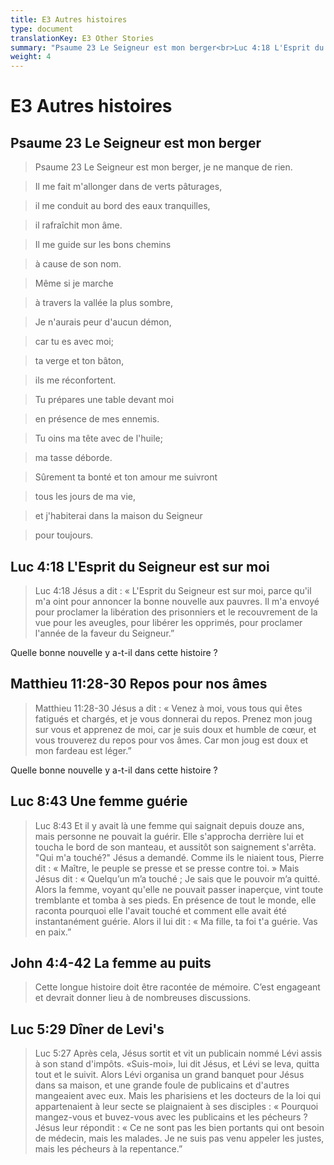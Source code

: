 ```yaml
---
title: E3 Autres histoires
type: document
translationKey: E3 Other Stories
summary: "Psaume 23 Le Seigneur est mon berger<br>Luc 4:18 L'Esprit du Seigneur est sur moi<br>Matthieu 11:28-30 Repos pour nos âmes<br>Luc 8:43 Une femme guérie<br>John 4:4-42 La femme au puits<br>Luc 5:29 Dîner de Levi's"
weight: 4
---
```

# E3 Autres histoires

## Psaume 23 Le Seigneur est mon berger

>   Psaume 23 Le Seigneur est mon berger, je ne manque de rien.

>   Il me fait m'allonger dans de verts pâturages,

>   il me conduit au bord des eaux tranquilles,

>   il rafraîchit mon âme.

>   Il me guide sur les bons chemins

>   à cause de son nom.

>   Même si je marche

>   à travers la vallée la plus sombre,

>   Je n'aurais peur d'aucun démon,

>   car tu es avec moi;

>   ta verge et ton bâton,

>   ils me réconfortent.

>   Tu prépares une table devant moi

>   en présence de mes ennemis.

>   Tu oins ma tête avec de l'huile;

>   ma tasse déborde.

>   Sûrement ta bonté et ton amour me suivront

>   tous les jours de ma vie,

>   et j'habiterai dans la maison du Seigneur

>   pour toujours.

## Luc 4:18 L'Esprit du Seigneur est sur moi

>   Luc 4:18 Jésus a dit : « L'Esprit du Seigneur est sur moi, parce qu'il m'a oint pour annoncer la bonne nouvelle aux pauvres. Il m'a envoyé pour proclamer la libération des prisonniers et le recouvrement de la vue pour les aveugles, pour libérer les opprimés, pour proclamer l'année de la faveur du Seigneur.”

Quelle bonne nouvelle y a-t-il dans cette histoire ?

## Matthieu 11:28-30 Repos pour nos âmes

>   Matthieu 11:28-30 Jésus a dit : « Venez à moi, vous tous qui êtes fatigués et chargés, et je vous donnerai du repos. Prenez mon joug sur vous et apprenez de moi, car je suis doux et humble de cœur, et vous trouverez du repos pour vos âmes. Car mon joug est doux et mon fardeau est léger.”

Quelle bonne nouvelle y a-t-il dans cette histoire ?

## Luc 8:43 Une femme guérie

>   Luc 8:43 Et il y avait là une femme qui saignait depuis douze ans, mais personne ne pouvait la guérir. Elle s'approcha derrière lui et toucha le bord de son manteau, et aussitôt son saignement s'arrêta. "Qui m'a touché?" Jésus a demandé. Comme ils le niaient tous, Pierre dit : « Maître, le peuple se presse et se presse contre toi. » Mais Jésus dit : « Quelqu’un m’a touché ; Je sais que le pouvoir m’a quitté. Alors la femme, voyant qu'elle ne pouvait passer inaperçue, vint toute tremblante et tomba à ses pieds. En présence de tout le monde, elle raconta pourquoi elle l'avait touché et comment elle avait été instantanément guérie. Alors il lui dit : « Ma fille, ta foi t'a guérie. Vas en paix.”

## John 4:4-42 La femme au puits

>   Cette longue histoire doit être racontée de mémoire. C’est engageant et devrait donner lieu à de nombreuses discussions.

## Luc 5:29 Dîner de Levi's

>   Luc 5:27 Après cela, Jésus sortit et vit un publicain nommé Lévi assis à son stand d'impôts. «Suis-moi», lui dit Jésus, et Lévi se leva, quitta tout et le suivit. Alors Lévi organisa un grand banquet pour Jésus dans sa maison, et une grande foule de publicains et d'autres mangeaient avec eux. Mais les pharisiens et les docteurs de la loi qui appartenaient à leur secte se plaignaient à ses disciples : « Pourquoi mangez-vous et buvez-vous avec les publicains et les pécheurs ? Jésus leur répondit : « Ce ne sont pas les bien portants qui ont besoin de médecin, mais les malades. Je ne suis pas venu appeler les justes, mais les pécheurs à la repentance.”
